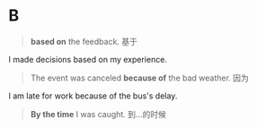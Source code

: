 # B

> **based on** the feedback. 基于

I made decisions based on my experience.

> The event was canceled **because of** the bad weather. 因为

I am late for work because of the bus's delay.

> **By the time** I was caught. 到...的时候